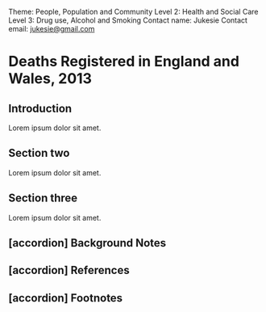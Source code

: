 Theme: People, Population and Community
Level 2: Health and Social Care
Level 3: Drug use, Alcohol and Smoking
Contact name: Jukesie
Contact email: jukesie@gmail.com

# Deaths Registered in England and Wales, 2013

## Introduction

Lorem ipsum dolor sit amet.

## Section two

Lorem ipsum dolor sit amet.

## Section three

Lorem ipsum dolor sit amet.

## [accordion] Background Notes

## [accordion] References

## [accordion] Footnotes
